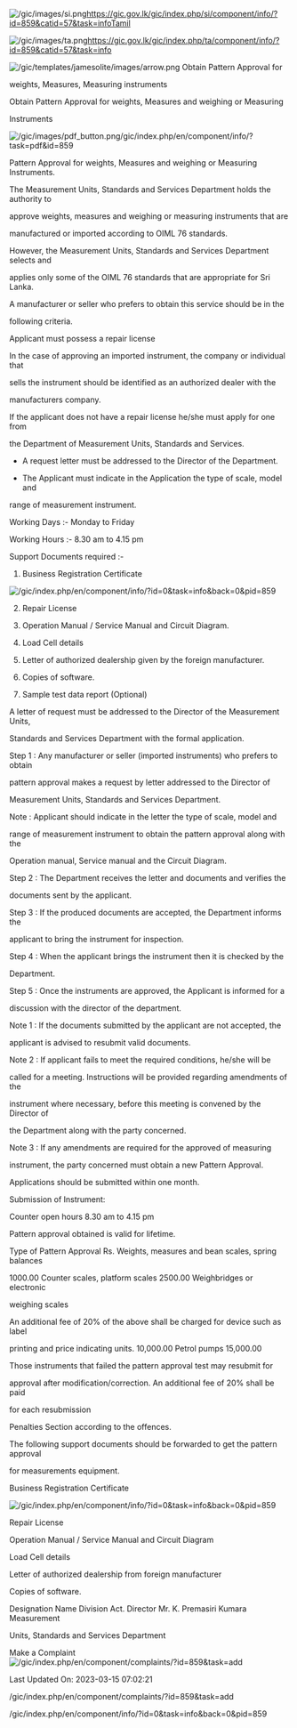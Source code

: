 <!-- Source: https://gic.gov.lk/gic/index.php/en/component/info/?id=859&catid=57&task=info -->

![/gic/images/si.png](/gic/images/si.png)https://gic.gov.lk/gic/index.php/si/component/info/?id=859&catid=57&task=infoTamil

![/gic/images/ta.png](/gic/images/ta.png)https://gic.gov.lk/gic/index.php/ta/component/info/?id=859&catid=57&task=info

![/gic/templates/jamesolite/images/arrow.png](/gic/templates/jamesolite/images/arrow.png) Obtain Pattern Approval for

weights, Measures, Measuring instruments

Obtain Pattern Approval for weights, Measures and weighing or Measuring

Instruments

![/gic/images/pdf_button.png](/gic/images/pdf_button.png)/gic/index.php/en/component/info/?task=pdf&id=859

Pattern Approval for weights, Measures and weighing or Measuring Instruments.

The Measurement Units, Standards and Services Department holds the authority to

approve weights, measures and weighing or measuring instruments that are

manufactured or imported according to OIML 76 standards.

However, the Measurement Units, Standards and Services Department selects and

applies only some of the OIML 76 standards that are appropriate for Sri Lanka.

A manufacturer or seller who prefers to obtain this service should be in the

following criteria.

Applicant must possess a repair license

In the case of approving an imported instrument, the company or individual that

sells the instrument should be identified as an authorized dealer with the

manufacturers company.

If the applicant does not have a repair license he/she must apply for one from

the Department of Measurement Units, Standards and Services.

 * A request letter must be addressed to the Director of the Department.

 * The Applicant must indicate in the Application the type of scale, model and

 range of measurement instrument.

Working Days :- Monday to Friday

Working Hours :- 8.30 am to 4.15 pm

Support Documents required :-

 1. Business Registration Certificate

 ![/gic/index.php/en/component/info/?id=0&task=info&back=0&pid=859](/gic/index.php/en/component/info/?id=0&task=info&back=0&pid=859)

 2. Repair License

 3. Operation Manual / Service Manual and Circuit Diagram.

 4. Load Cell details

 5. Letter of authorized dealership given by the foreign manufacturer.

 6. Copies of software.

 7. Sample test data report (Optional)

A letter of request must be addressed to the Director of the Measurement Units,

Standards and Services Department with the formal application.

Step 1 : Any manufacturer or seller (imported instruments) who prefers to obtain

pattern approval makes a request by letter addressed to the Director of

Measurement Units, Standards and Services Department.

Note : Applicant should indicate in the letter the type of scale, model and

range of measurement instrument to obtain the pattern approval along with the

Operation manual, Service manual and the Circuit Diagram.

Step 2 : The Department receives the letter and documents and verifies the

documents sent by the applicant.

Step 3 : If the produced documents are accepted, the Department informs the

applicant to bring the instrument for inspection.

Step 4 : When the applicant brings the instrument then it is checked by the

Department.

Step 5 : Once the instruments are approved, the Applicant is informed for a

discussion with the director of the department.

Note 1 : If the documents submitted by the applicant are not accepted, the

applicant is advised to resubmit valid documents.

Note 2 : If applicant fails to meet the required conditions, he/she will be

called for a meeting. Instructions will be provided regarding amendments of the

instrument where necessary, before this meeting is convened by the Director of

the Department along with the party concerned.

Note 3 : If any amendments are required for the approved of measuring

instrument, the party concerned must obtain a new Pattern Approval.

Applications should be submitted within one month.

Submission of Instrument:

Counter open hours 8.30 am to 4.15 pm

Pattern approval obtained is valid for lifetime.

Type of Pattern Approval Rs. Weights, measures and bean scales, spring balances

1000.00 Counter scales, platform scales 2500.00 Weighbridges or electronic

weighing scales

An additional fee of 20% of the above shall be charged for device such as label

printing and price indicating units. 10,000.00 Petrol pumps 15,000.00

Those instruments that failed the pattern approval test may resubmit for

approval after modification/correction. An additional fee of 20% shall be paid

for each resubmission

Penalties Section according to the offences.

The following support documents should be forwarded to get the pattern approval

for measurements equipment.

Business Registration Certificate

![/gic/index.php/en/component/info/?id=0&task=info&back=0&pid=859](/gic/index.php/en/component/info/?id=0&task=info&back=0&pid=859)

Repair License

Operation Manual / Service Manual and Circuit Diagram

Load Cell details

Letter of authorized dealership from foreign manufacturer

Copies of software.

Designation Name Division Act. Director Mr. K. Premasiri Kumara Measurement

Units, Standards and Services Department

Make a Complaint ![/gic/index.php/en/component/complaints/?id=859&task=add](/gic/index.php/en/component/complaints/?id=859&task=add)

Last Updated On: 2023-03-15 07:02:21

/gic/index.php/en/component/complaints/?id=859&task=add

/gic/index.php/en/component/info/?id=0&task=info&back=0&pid=859